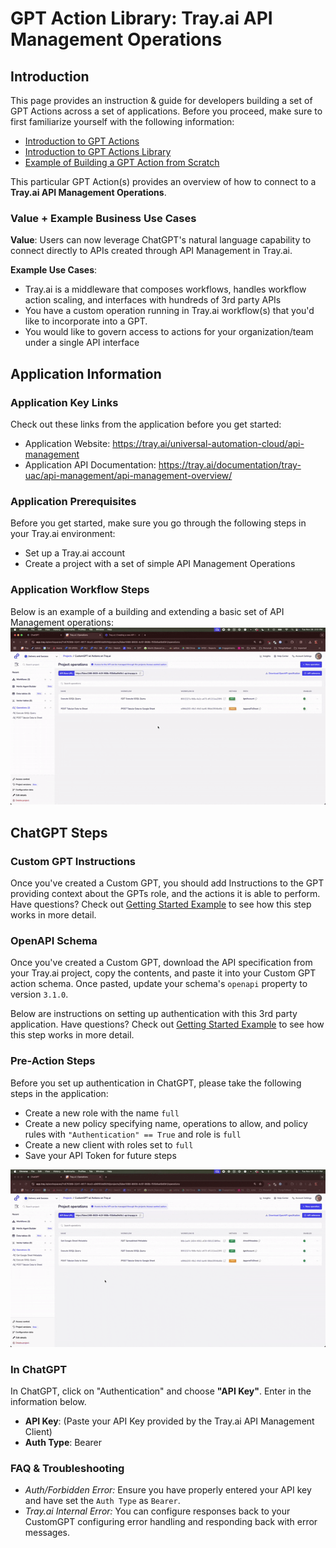 # GPT Action Library: Tray.ai API Management Operations

## Introduction

This page provides an instruction & guide for developers building a set of GPT Actions across a set of applications. Before you proceed, make sure to first familiarize yourself with the following information: 
- [Introduction to GPT Actions](https://platform.openai.com/docs/actions)
- [Introduction to GPT Actions Library](https://platform.openai.com/docs/actions/actions-library)
- [Example of Building a GPT Action from Scratch](https://platform.openai.com/docs/actions/getting-started)

This particular GPT Action(s) provides an overview of how to connect to a **Tray.ai API Management Operations**. 

### Value + Example Business Use Cases

**Value**: Users can now leverage ChatGPT's natural language capability to connect directly to APIs created through API Management in Tray.ai.

**Example Use Cases**: 
- Tray.ai is a middleware that composes workflows, handles workflow action scaling, and interfaces with hundreds of 3rd party APIs
- You have a custom operation running in Tray.ai workflow(s) that you'd like to incorporate into a GPT. 
- You would like to govern access to actions for your organization/team  under a single API interface

## Application Information

### Application Key Links

Check out these links from the application before you get started:
- Application Website: https://tray.ai/universal-automation-cloud/api-management
- Application API Documentation: https://tray.ai/documentation/tray-uac/api-management/api-management-overview/

### Application Prerequisites

Before you get started, make sure you go through the following steps in your Tray.ai environment:
- Set up a Tray.ai account
- Create a project with a set of simple API Management Operations

### Application Workflow Steps

Below is an example of a building and extending a basic set of API Management operations:\
![Tray.ai APIM Create Operation Gif](../../../images/gptactions_trayai_createoperation.gif)

## ChatGPT Steps

### Custom GPT Instructions 

Once you've created a Custom GPT, you should add Instructions to the GPT providing context about the GPTs role, and the actions it is able to perform. Have questions? Check out [Getting Started Example](https://platform.openai.com/docs/actions/getting-started) to see how this step works in more detail.

### OpenAPI Schema 

Once you've created a Custom GPT, download the API specification from your Tray.ai project, copy the contents, and paste it into your Custom GPT action
schema. Once pasted, update your schema's `openapi` property to version `3.1.0`.

Below are instructions on setting up authentication with this 3rd party application. Have questions? Check out [Getting Started Example](https://platform.openai.com/docs/actions/getting-started) to see how this step works in more detail.

### Pre-Action Steps

Before you set up authentication in ChatGPT, please take the following steps in the application:
- Create a new role with the name `full`
- Create a new policy specifying name, operations to allow, and policy rules with `"Authentication" == True` and role is `full`
- Create a new client with roles set to `full`
- Save your API Token for future steps

![Tray.ai APIM Create Operation Gif](../../../images/gptactions_trayai_createclientcredential.gif)


### In ChatGPT

In ChatGPT, click on "Authentication" and choose **"API Key"**. Enter in the information below. 

- **API Key**: (Paste your API Key provided by the Tray.ai API Management Client)
- **Auth Type**: Bearer

### FAQ & Troubleshooting

- *Auth/Forbidden Error:* Ensure you have properly entered your API key and have set the `Auth Type` as `Bearer`.
- *Tray.ai Internal Error:* You can configure responses back to your CustomGPT configuring error handling and responding back with error messages.
